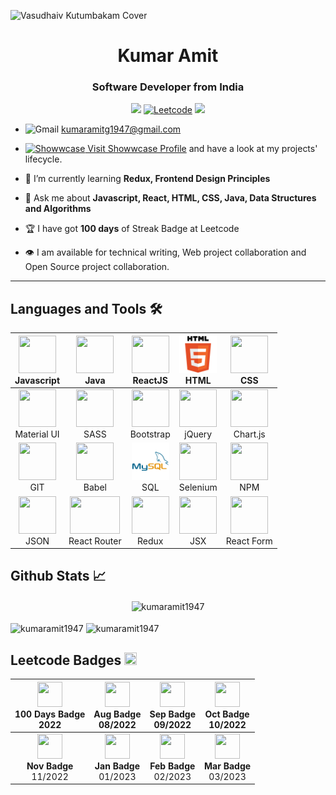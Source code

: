 ![Vasudhaiv Kutumbakam Cover](https://user-images.githubusercontent.com/39863626/230668711-1d40ebc2-e90f-4aa8-9ab3-59206ac0786d.png)

<h1 align="center">Kumar Amit</h1>
<h3 align="center">Software Developer from India</h3>
<div align="center"> 
  <a href="https://kumaramit1947.hashnode.dev/" target="_blank"><img src="https://img.shields.io/badge/Hashnode-2962FF?style=for-the-badge&logo=hashnode&logoColor=white"/></a>
  <a href="https://www.leetcode.com/kumaramit1947" target="_blank"><img src="https://img.shields.io/badge/-LeetCode-FFA116?style=for-the-badge&logo=LeetCode&logoColor=black" alt="Leetcode" /></a>
  <a href="https://www.linkedin.com/in/kumaramit1947"><img src="https://img.shields.io/badge/LinkedIn-0077B5?style=for-the-badge&logo=linkedin&logoColor=white"/></a>
</div>

- <img src="https://www.logo.wine/a/logo/Gmail/Gmail-Logo.wine.svg" height="20" width="20" alt="Gmail" /> <span height="50px">kumaramitg1947@gmail.com</span>
- <a href="https://www.showwcase.com/kumaramit1947" target="_blank"><img src="https://media.licdn.com/dms/image/C4E0BAQEQ8GtXpihTlA/company-logo_200_200/0/1633746807779?e=2147483647&v=beta&t=Q78zCmTAjAG1dY08IB6YfD2zCOfrpWSqsvKqlnm1agU" height="20" width="20" alt="Showwcase" /> Visit Showwcase Profile</a> <span> and have a look at my projects' lifecycle.</span>

- 🌱 I’m currently learning **Redux, Frontend Design Principles**
- 💬 Ask me about **Javascript, React, HTML, CSS, Java, Data Structures and Algorithms**
- 🏆 I have got **100 days** of Streak Badge at Leetcode
-  :eye: I am available for technical writing, Web project collaboration and Open Source project collaboration.


**********************************************************
## Languages and Tools 🛠
<div align="center">

| <div><div align="center"><img height="60" width="60" src="https://knowbility.org/media/pages/blog/the-myth-of-javascript-accessibility/fc4717b7ec-1662134552/javascriptlogosmall.png"/></div><div align="center">Javascript</div></div> | <div><div align="center"><img height="60" width="60" src="https://img.icons8.com/color/512/java-coffee-cup-logo--v1.png"/></div><div align="center">Java</div></div>                           | <div><div align="center"><img height="60" width="60" src="https://cdn4.iconfinder.com/data/icons/logos-3/600/React.js_logo-512.png"/></div><div align="center">ReactJS</div></div>                      | <div><div align="center"><img height="60" width="60" src="https://raw.githubusercontent.com/devicons/devicon/master/icons/html5/html5-original-wordmark.svg"/></div><div align="center">HTML</div></div>                     | <div><div align="center"><img height="60" width="60" src="https://cdn.freebiesupply.com/logos/large/2x/css3-logo-png-transparent.png"/></div><div align="center">CSS</div></div>                        |
|:---------------------------------------------------------------------------------------------------------------------------------------------------------------------------------------------------------------------------------------:|------------------------------------------------------------------------------------------------------------------------------------------------------------------------------------------------|---------------------------------------------------------------------------------------------------------------------------------------------------------------------------------------------------------|------------------------------------------------------------------------------------------------------------------------------------------------------------------------------------------------------------------------------|---------------------------------------------------------------------------------------------------------------------------------------------------------------------------------------------------------|
| <div><div align="center"><img height="60" width="60" src="https://www.pngitem.com/pimgs/m/577-5779757_react-material-ui-logo-hd-png-download.png"/></div><div align="center">Material UI</div></div>                                    | <div><div align="center"><img height="60" width="60" src="https://www.pngkit.com/png/detail/377-3771972_sass.png"/></div><div align="center">SASS</div></div>                                  | <div><div align="center"><img height="60" width="60" src="https://getbootstrap.com/docs/5.3/assets/brand/bootstrap-logo-shadow.png"/></div><div align="center">Bootstrap</div></div>                    | <div><div align="center"><img height="60" width="60" src="https://w7.pngwing.com/pngs/1004/13/png-transparent-jquery-hd-logo.png"/></div><div align="center">jQuery</div></div>                                              | <div><div align="center"><img height="60" width="60" src="https://www.chartjs.org/img/chartjs-logo.svg"/></div><div align="center">Chart.js</div></div>                                                 |
| <div><div align="center"><img height="60" width="60" src="https://www.vectorlogo.zone/logos/git-scm/git-scm-icon.svg"/></div><div align="center">GIT</div></div>                                                                        | <div><div align="center"><img height="60" width="60" src="https://www.vectorlogo.zone/logos/babeljs/babeljs-icon.svg"/></div><div align="center">Babel</div></div>                             | <div><div align="center"><img height="60" width="60" src="https://raw.githubusercontent.com/devicons/devicon/master/icons/mysql/mysql-original-wordmark.svg"/></div><div align="center">SQL</div></div> | <div><div align="center"><img height="60" width="60" src="https://raw.githubusercontent.com/detain/svg-logos/780f25886640cef088af994181646db2f6b1a3f8/svg/selenium-logo.svg"/></div><div align="center">Selenium</div></div> | <div><div align="center"><img height="60" width="60" src="https://cdn.freebiesupply.com/logos/thumbs/2x/npm-logo.png"/></div><div align="center">NPM</div></div>                                        |
| <div><div align="center"><img height="60" width="60" src="https://stack-icons.showwcase.com/JSON.png"/></div><div align="center">JSON</div></div>                                                                                       | <div><div align="center"><img height="60" width="80" src="https://static-00.iconduck.com/assets.00/react-router-icon-512x279-zswz065s.png"/></div><div align="center">React Router</div></div> | <div><div align="center"><img height="60" width="60" src="https://raw.githubusercontent.com/reduxjs/redux/master/logo/logo.png"/></div><div align="center">Redux</div></div>                            | <div><div align="center"><img height="60" width="60" src="https://raw.githubusercontent.com/jsx-ir/logo/master/jsx.png"/></div><div align="center">JSX</div></div>                                                           | <div><div align="center"><img height="60" width="60" src="https://publiuslogic.com/static/a3f4d53fc7b235c15718fbd5e7fbd080/dd45a/react-hook-form.png"/></div><div align="center">React Form</div></div> |

</div>

## Github Stats 📈
<div align="center"><img align="center" src="https://github-readme-stats.vercel.app/api/top-langs?username=kumaramit1947&theme=shades-of-purple&show_icons=true&locale=en&layout=compact" alt="kumaramit1947" /></div>
</br>

<div>
<img align="center" src="https://github-readme-stats.vercel.app/api?username=kumaramit1947&theme=shades-of-purple&show_icons=true&locale=en" alt="kumaramit1947" />

<img align="center" src="https://github-readme-streak-stats.herokuapp.com/?user=kumaramit1947&theme=shades-of-purple" alt="kumaramit1947" />
</div>

## Leetcode Badges <img src="https://cdn.iconscout.com/icon/free/png-256/leetcode-3521542-2944960.png" height="20" width="20"/>
<div align="center">
  
 
| <div><div align="center"><img height="40" width="40" src="https://leetcode.com/static/images/badges/2022/lg/2022-annual-100.png"/></div><div align="center"><b>100 Days Badge</b></div><div align="center">2022</div></div> | <div><div align="center"><img height="40" width="40" src="https://leetcode.com/static/images/badges/dcc-2022-8.png"/></div><div align="center"><b>Aug Badge</b></div><div align="center">08/2022</div></div> | <div><div align="center"><img height="40" width="40" src="https://leetcode.com/static/images/badges/dcc-2022-9.png"/></div><div align="center"><b>Sep Badge</b></div><div align="center">09/2022</div></div> | <div><div align="center"><img height="40" width="40" src="https://leetcode.com/static/images/badges/dcc-2022-10.png"/></div><div align="center"><b>Oct Badge</b></div><div align="center">10/2022</div></div> |
|---|---|---|---|
| <div><div align="center"><img height="40" width="40" src="https://leetcode.com/static/images/badges/dcc-2022-11.png"/></div><div align="center"><b>Nov Badge</b></div><div align="center">11/2022</div></div> | <div><div align="center"><img height="40" width="40" src="https://leetcode.com/static/images/badges/dcc-2023-1.png"/></div><div align="center"><b>Jan Badge</b></div><div align="center">01/2023</div></div> | <div><div align="center"><img height="40" width="40" src="https://leetcode.com/static/images/badges/dcc-2023-2.png"/></div><div align="center"><b>Feb Badge</b></div><div align="center">02/2023</div></div> | <div><div align="center"><img height="40" width="40" src="https://leetcode.com/static/images/badges/dcc-2023-3.png"/></div><div align="center"><b>Mar Badge</b></div><div align="center">03/2023</div></div> |
 
 
</div>
